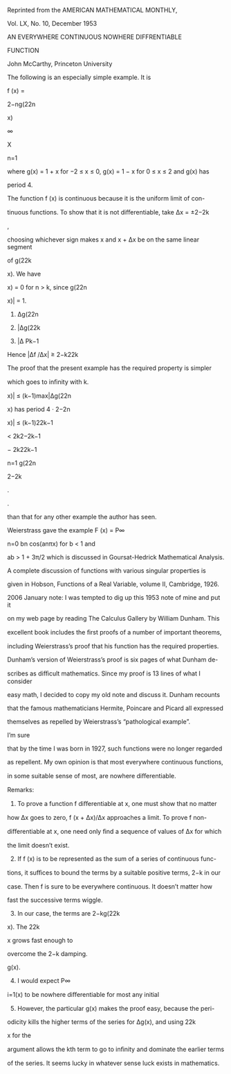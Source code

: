 Reprinted from the AMERICAN MATHEMATICAL MONTHLY,

Vol. LX, No. 10, December 1953

AN EVERYWHERE CONTINUOUS NOWHERE DIFFRENTIABLE

FUNCTION

John McCarthy, Princeton University

The following is an especially simple example. It is

f (x) =

2−ng(22n

x)

∞

X

n=1

where g(x) = 1 + x for −2 ≤ x ≤ 0, g(x) = 1 − x for 0 ≤ x ≤ 2 and g(x) has

period 4.

The function f (x) is continuous because it is the uniform limit of con-

tinuous functions. To show that it is not diﬀerentiable, take ∆x = ±2−2k

,

choosing whichever sign makes x and x + ∆x be on the same linear segment

of g(22k

x). We have

x) = 0 for n > k, since g(22n

x)| = 1.

1. ∆g(22n

2. |∆g(22k

3. |∆ Pk−1

Hence |∆f /∆x| ≥ 2−k22k

The proof that the present example has the required property is simpler

which goes to inﬁnity with k.

x)| ≤ (k−1)max|∆g(22n

x) has period 4 · 2−2n

x)| ≤ (k−1)22k−1

< 2k2−2k−1

− 2k22k−1

n=1 g(22n

2−2k

.

.

than that for any other example the author has seen.

Weierstrass gave the example F (x) = P∞

n=0 bn cos(anπx) for b < 1 and

ab > 1 + 3π/2 which is discussed in Goursat-Hedrick Mathematical Analysis.

A complete discussion of functions with various singular properties is

given in Hobson, Functions of a Real Variable, volume II, Cambridge, 1926.

2006 January note: I was tempted to dig up this 1953 note of mine and put it

on my web page by reading The Calculus Gallery by William Dunham. This

excellent book includes the ﬁrst proofs of a number of important theorems,

including Weierstrass’s proof that his function has the required properties.

Dunham’s version of Weierstrass’s proof is six pages of what Dunham de-

scribes as diﬃcult mathematics. Since my proof is 13 lines of what I consider

easy math, I decided to copy my old note and discuss it. Dunham recounts

that the famous mathematicians Hermite, Poincare and Picard all expressed

themselves as repelled by Weierstrass’s “pathological example”.

I’m sure

that by the time I was born in 1927, such functions were no longer regarded

as repellent. My own opinion is that most everywhere continuous functions,

in some suitable sense of most, are nowhere diﬀerentiable.

Remarks:

1. To prove a function f diﬀerentiable at x, one must show that no matter

how ∆x goes to zero, f (x + ∆x)/∆x approaches a limit. To prove f non-

diﬀerentiable at x, one need only ﬁnd a sequence of values of ∆x for which

the limit doesn’t exist.

2. If f (x) is to be represented as the sum of a series of continuous func-

tions, it suﬃces to bound the terms by a suitable positive terms, 2−k in our

case. Then f is sure to be everywhere continuous. It doesn’t matter how

fast the successive terms wiggle.

3. In our case, the terms are 2−kg(22k

x). The 22k

x grows fast enough to

overcome the 2−k damping.

g(x).

4. I would expect P∞

i=1(x) to be nowhere diﬀerentiable for most any initial

5. However, the particular g(x) makes the proof easy, because the peri-

odicity kills the higher terms of the series for ∆g(x), and using 22k

x for the

argument allows the kth term to go to inﬁnity and dominate the earlier terms

of the series. It seems lucky in whatever sense luck exists in mathematics.

